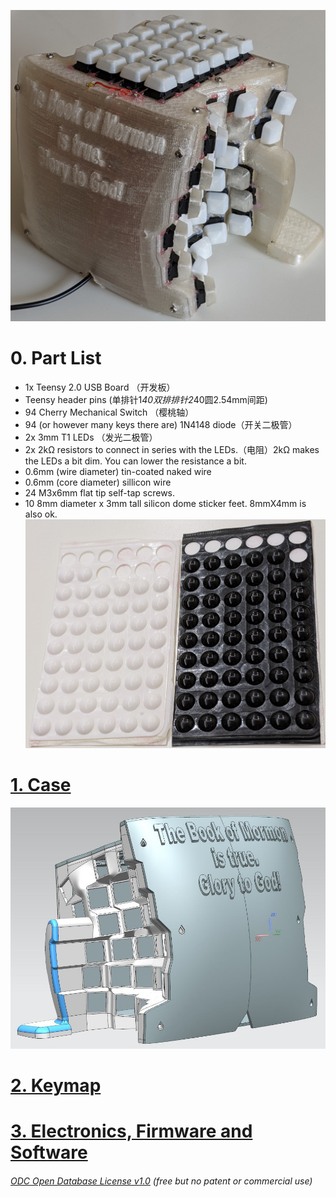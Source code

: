 ![](Keyboard0.jpg)
# 0. Part List  
* 1x Teensy 2.0 USB Board （开发板）
* Teensy header pins (单排针1*40双排排针2*40圆2.54mm间距)  
* 94 Cherry Mechanical Switch （樱桃轴）
* 94 (or however many keys there are) 1N4148 diode（开关二极管）
* 2x 3mm T1 LEDs （发光二极管）  
* 2x 2kΩ resistors to connect in series with the LEDs.（电阻）2kΩ makes the LEDs a bit dim. You can lower the resistance a bit.   
* 0.6mm (wire diameter) tin-coated naked wire
* 0.6mm (core diameter) sillicon wire
* 24 M3x6mm flat tip self-tap screws.
* 10 8mm diameter x 3mm tall silicon dome sticker feet. 8mmX4mm is also ok.
![](SilliconRubberFeet.jpg)

# [1. Case](Case) 
![](Case0.JPG)

# [2. Keymap](Keymap) 

# [3. Electronics, Firmware and Software](ElectronicsFirmwareAndSoftware)


###### [ODC Open Database License v1.0](https://choosealicense.com/appendix/)  (free but no patent or commercial use)

